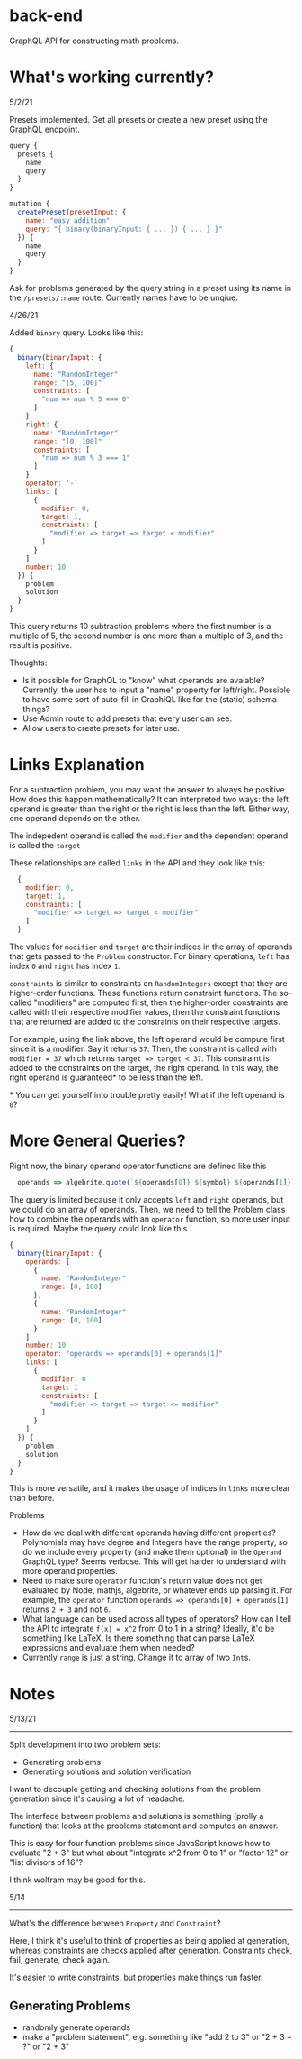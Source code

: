 # back-end

GraphQL API for constructing math problems. 

# What's working currently?

5/2/21

Presets implemented. Get all presets or create a new preset using the GraphQL endpoint. 

```js
query {
  presets {
    name
    query
  }
}

mutation {
  createPreset(presetInput: {
    name: "easy addition"
    query: "{ binary(binaryInput: { ... }) { ... } }"
  }) {
    name
    query
  }
}
```

Ask for problems generated by the query string in a preset using its name in the `/presets/:name` route. Currently names have to be unqiue.


4/26/21

Added `binary` query. Looks like this:

```js
{
  binary(binaryInput: {
    left: {
      name: "RandomInteger"
      range: "[5, 100]"
      constraints: [
        "num => num % 5 === 0"
      ]
    }
    right: {
      name: "RandomInteger"
      range: "[0, 100]"
      constraints: [
        "num => num % 3 === 1"
      ]
    }
    operator: '-'
    links: [
      {
        modifier: 0,
        target: 1,
        constraints: [
          "modifier => target => target < modifier"
        ]
      }
    ]
    number: 10
  }) {
    problem
    solution
  }
}

```

This query returns 10 subtraction problems where the first number is a multiple of 5, the second number is one more than a multiple of 3, and the result is positive.  


Thoughts:
  - Is it possible for GraphQL to "know" what operands are avaiable? Currently, the user has to input a "name" property for left/right. Possible to have some sort of auto-fill in GraphiQL like for the (static) schema things?
  - Use Admin route to add presets that every user can see.
  - Allow users to create presets for later use. 

# Links Explanation

For a subtraction problem, you may want the answer to always be positive. How does this happen mathematically? It can interpreted two ways: the left operand is greater than the right or the right is less than the left. Either way, one operand depends on the other.

The indepedent operand is called the `modifier` and the dependent operand is called the `target`

These relationships are called `links` in the API and they look like this:

```js
  {
    modifier: 0,
    target: 1,
    constraints: [
      "modifier => target => target < modifier"
    ]
  }
```

The values for `modifier` and `target` are their indices in the array of operands that gets passed to the `Problem` constructor. For binary operations, `left` has index `0` and `right` has index `1`. 

`constraints` is similar to constraints on `RandomIntegers` except that they are higher-order functions. These functions return constraint functions. The so-called "modifiers" are computed first, then the higher-order constraints are called with their respective modifier values, then the constraint functions that are returned are added to the constraints on their respective targets. 

For example, using the link above, the left operand would be compute first since it is a modifier. Say it returns `37`. Then, the constraint is called with `modifier = 37` which returns `target => target < 37`. This constraint is added to the constraints on the target, the right operand. In this way, the right operand is guaranteed* to be less than the left. 

\* You can get yourself into trouble pretty easily! What if the left operand is `0`?


# More General Queries?

Right now, the binary operand operator functions are defined like this
```js
  operands => algebrite.quote(`${operands[0]} ${symbol} ${operands[1]}`)
```

The query is limited because it only accepts `left` and `right` operands, but we could do an array of operands. Then, we need to tell the Problem class how to combine the operands with an `operator` function, so more user input is required. Maybe the query could look like this

```js
{
  binary(binaryInput: {
    operands: [
      {
        name: "RandomInteger"
        range: [0, 100]
      },
      {
        name: "RandomInteger"
        range: [0, 100]
      }
    ]
    number: 10
    operator: "operands => operands[0] + operands[1]"
    links: [
      {
        modifier: 0
        target: 1
        constraints: [
          "modifier => target => target <= modifier"
        ]
      }
    ]
  }) {
    problem
    solution
  }
}
```

This is more versatile, and it makes the usage of indices in `links` more clear than before. 

Problems
- How do we deal with different operands having different properties? Polynomials may have degree and Integers have the range property, so do we include every property (and make them optional) in the `Operand` GraphQL type? Seems verbose. This will get harder to understand with more operand properties. 
- Need to make sure `operator` function's return value does not get evaluated by Node, mathjs, algebrite, or whatever ends up parsing it. For example, the `operator` function `operands => operands[0] + operands[1]` returns `2 + 3` and not `6`. 
- What language can be used across all types of operators? How can I tell the API to integrate `f(x) = x^2` from 0 to 1 in a string? Ideally, it'd be something like LaTeX. Is there something that can parse LaTeX expressions and evaluate them when needed?
- Currently `range` is just a string. Change it to array of two `Int`s.


# Notes

5/13/21

---
Split development into two problem sets:
- Generating problems
- Generating solutions and solution verification

I want to decouple getting and checking solutions from the problem generation since it's causing a lot of headache. 

The interface between problems and solutions is something (prolly a function) that looks at the problems statement and computes an answer. 

This is easy for four function problems since JavaScript knows how to evaluate "2 + 3" but what about "integrate x^2 from 0 to 1" or "factor 12" or "list divisors of 16"?

I think wolfram may be good for this. 



5/14

---
What's the difference between `Property` and `Constraint`? 

Here, I think it's useful to think of properties as being applied at generation,
whereas constraints are checks applied after generation. Constraints check, fail,
generate, check again. 

It's easier to write constraints, but properties make things run faster. 


## Generating Problems

- randomly generate operands
- make a "problem statement", e.g. something like "add 2 to 3" or "2 + 3 = ?" or "2 + 3"

